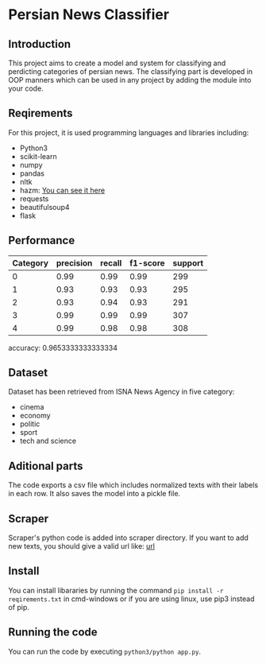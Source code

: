 # Persian News Classifier

## Introduction
This project aims to create a model and system for classifying and perdicting categories of persian news. The classifying part is developed in OOP manners which can be used in any project by adding the module into your code. 

## Reqirements
For this project, it is used programming languages and libraries including:
- Python3
- scikit-learn
- numpy
- pandas
- nltk
- hazm: [You can see it here](https://github.com/sobhe/hazm)
- requests
- beautifulsoup4
- flask

## Performance

| Category      | precision | recall | f1-score | support |
| ------------- | --------- | ------ | -------- | ------- |
| 0             |      0.99 |   0.99 |     0.99 |     299 |
| 1             |      0.93 |   0.93 |     0.93 |     295 |
| 2             |      0.93 |   0.94 |     0.93 |     291 |
| 3             |      0.99 |   0.99 |     0.99 |     307 |
| 4             |      0.99 |   0.98 |     0.98 |     308 |

accuracy: 0.9653333333333334

## Dataset
Dataset has been retrieved from ISNA News Agency in five category:
- cinema
- economy
- politic
- sport
- tech and science

## Aditional parts
The code exports a csv file which includes normalized texts with their labels in each row.
It also saves the model into a pickle file.

## Scraper
Scraper's python code is added into scraper directory. If you want to add new texts, you should give a valid url like: [url](https://www.isna.ir/page/archive.xhtml?mn=4&wide=0&dy=17&ms=0&pi=1&yr=1398&tp=24)

## Install
You can install libararies by running the command `pip install -r reqirements.txt` in cmd-windows or if you are using linux, use pip3 instead of pip.

## Running the code
You can run the code by executing `python3/python app.py`.
